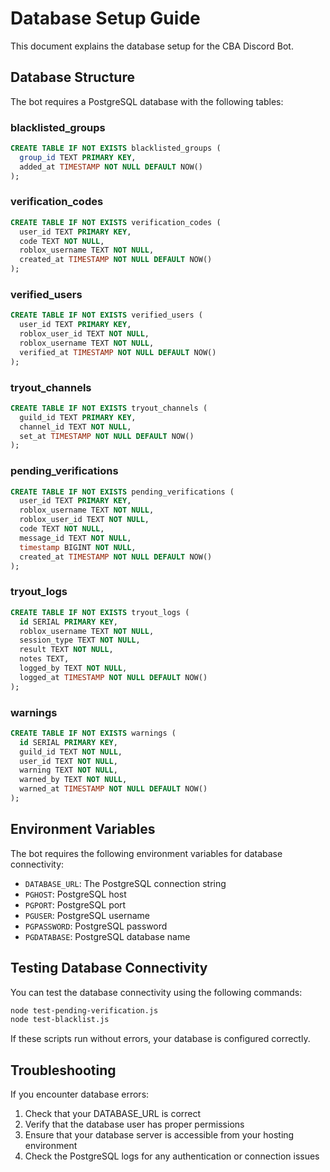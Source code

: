 # Database Setup Guide

This document explains the database setup for the CBA Discord Bot.

## Database Structure

The bot requires a PostgreSQL database with the following tables:

### blacklisted_groups
```sql
CREATE TABLE IF NOT EXISTS blacklisted_groups (
  group_id TEXT PRIMARY KEY,
  added_at TIMESTAMP NOT NULL DEFAULT NOW()
);
```

### verification_codes
```sql
CREATE TABLE IF NOT EXISTS verification_codes (
  user_id TEXT PRIMARY KEY,
  code TEXT NOT NULL,
  roblox_username TEXT NOT NULL,
  created_at TIMESTAMP NOT NULL DEFAULT NOW()
);
```

### verified_users
```sql
CREATE TABLE IF NOT EXISTS verified_users (
  user_id TEXT PRIMARY KEY,
  roblox_user_id TEXT NOT NULL,
  roblox_username TEXT NOT NULL,
  verified_at TIMESTAMP NOT NULL DEFAULT NOW()
);
```

### tryout_channels
```sql
CREATE TABLE IF NOT EXISTS tryout_channels (
  guild_id TEXT PRIMARY KEY,
  channel_id TEXT NOT NULL,
  set_at TIMESTAMP NOT NULL DEFAULT NOW()
);
```

### pending_verifications
```sql
CREATE TABLE IF NOT EXISTS pending_verifications (
  user_id TEXT PRIMARY KEY,
  roblox_username TEXT NOT NULL,
  roblox_user_id TEXT NOT NULL,
  code TEXT NOT NULL,
  message_id TEXT NOT NULL,
  timestamp BIGINT NOT NULL,
  created_at TIMESTAMP NOT NULL DEFAULT NOW()
);
```

### tryout_logs
```sql
CREATE TABLE IF NOT EXISTS tryout_logs (
  id SERIAL PRIMARY KEY,
  roblox_username TEXT NOT NULL,
  session_type TEXT NOT NULL,
  result TEXT NOT NULL,
  notes TEXT,
  logged_by TEXT NOT NULL,
  logged_at TIMESTAMP NOT NULL DEFAULT NOW()
);
```

### warnings
```sql
CREATE TABLE IF NOT EXISTS warnings (
  id SERIAL PRIMARY KEY,
  guild_id TEXT NOT NULL,
  user_id TEXT NOT NULL, 
  warning TEXT NOT NULL,
  warned_by TEXT NOT NULL,
  warned_at TIMESTAMP NOT NULL DEFAULT NOW()
);
```

## Environment Variables

The bot requires the following environment variables for database connectivity:

- `DATABASE_URL`: The PostgreSQL connection string
- `PGHOST`: PostgreSQL host
- `PGPORT`: PostgreSQL port
- `PGUSER`: PostgreSQL username
- `PGPASSWORD`: PostgreSQL password
- `PGDATABASE`: PostgreSQL database name

## Testing Database Connectivity

You can test the database connectivity using the following commands:

```bash
node test-pending-verification.js
node test-blacklist.js
```

If these scripts run without errors, your database is configured correctly.

## Troubleshooting

If you encounter database errors:

1. Check that your DATABASE_URL is correct
2. Verify that the database user has proper permissions
3. Ensure that your database server is accessible from your hosting environment
4. Check the PostgreSQL logs for any authentication or connection issues
